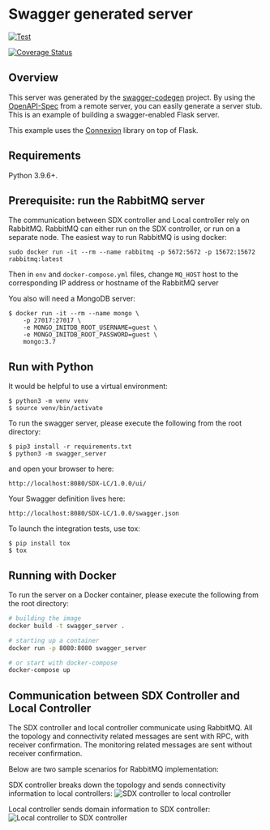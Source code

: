 # Swagger generated server

[![Test](https://github.com/atlanticwave-sdx/sdx-lc/actions/workflows/test.yml/badge.svg)](https://github.com/atlanticwave-sdx/sdx-lc/actions/workflows/test.yml)

[![Coverage Status](https://coveralls.io/repos/github/atlanticwave-sdx/sdx-lc/badge.svg)](https://coveralls.io/github/atlanticwave-sdx/sdx-lc)

## Overview
This server was generated by the [swagger-codegen](https://github.com/swagger-api/swagger-codegen) project. By using the
[OpenAPI-Spec](https://github.com/swagger-api/swagger-core/wiki) from a remote server, you can easily generate a server stub.  This
is an example of building a swagger-enabled Flask server.

This example uses the [Connexion](https://github.com/zalando/connexion) library on top of Flask.

## Requirements

Python 3.9.6+.

## Prerequisite: run the RabbitMQ server

The communication between SDX controller and Local controller rely on RabbitMQ. RabbitMQ can either run on the SDX controller, or run on a separate node. The easiest way to run RabbitMQ is using docker:

```
sudo docker run -it --rm --name rabbitmq -p 5672:5672 -p 15672:15672 rabbitmq:latest
```

Then in `env` and `docker-compose.yml` files, change `MQ_HOST` host to the corresponding IP address or hostname of the RabbitMQ server

You also will need a MongoDB server:

```console
$ docker run -it --rm --name mongo \
    -p 27017:27017 \
    -e MONGO_INITDB_ROOT_USERNAME=guest \
    -e MONGO_INITDB_ROOT_PASSWORD=guest \
    mongo:3.7
```

## Run with Python

It would be helpful to use a virtual environment:

```console
$ python3 -m venv venv
$ source venv/bin/activate
```

To run the swagger server, please execute the following from the root directory:

```console
$ pip3 install -r requirements.txt
$ python3 -m swagger_server
```

and open your browser to here:

```
http://localhost:8080/SDX-LC/1.0.0/ui/
```

Your Swagger definition lives here:

```
http://localhost:8080/SDX-LC/1.0.0/swagger.json
```

To launch the integration tests, use tox:

```console
$ pip install tox
$ tox
```

## Running with Docker

To run the server on a Docker container, please execute the following from the root directory:

```bash
# building the image
docker build -t swagger_server .

# starting up a container
docker run -p 8080:8080 swagger_server

# or start with docker-compose
docker-compose up
```

## Communication between SDX Controller and Local Controller

The SDX controller and local controller communicate using RabbitMQ. All the topology and connectivity related messages are sent with RPC, with receiver confirmation. The monitoring related messages are sent without receiver confirmation.

Below are two sample scenarios for RabbitMQ implementation:

SDX controller breaks down the topology and sends connectivity information to local controllers:
![SDX controller to local controller](https://user-images.githubusercontent.com/29924060/139590360-d6c9aaef-e9ba-4c32-a8f9-7a0644b4b35f.jpg)

Local controller sends domain information to SDX controller:
![Local controller to SDX controller](https://user-images.githubusercontent.com/29924060/139590365-361b4f46-984c-4ab6-8d47-83c9c362910b.jpg)

